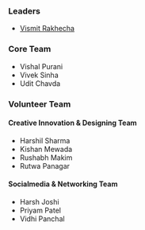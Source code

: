 ### Leaders
* [Vismit Rakhecha](mailto:vismit.rakhecha@owasp.org)

### Core Team
* Vishal Purani
* Vivek Sinha
* Udit Chavda

### Volunteer Team
#### Creative Innovation & Designing Team
* Harshil Sharma
* Kishan Mewada
* Rushabh Makim
* Rutwa Panagar

#### Socialmedia & Networking Team
* Harsh Joshi
* Priyam Patel
* Vidhi Panchal
